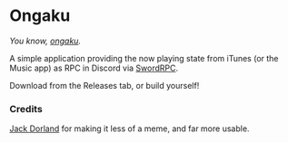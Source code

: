 # Ongaku
_You know, [ongaku](https://jisho.org/word/%E9%9F%B3%E6%A5%BD)._

A simple application providing the now playing state from iTunes (or the Music app) as RPC in Discord via [SwordRPC](https://github.com/Azoy/SwordRPC).

Download from the Releases tab, or build yourself!

### Credits
[Jack Dorland](https://github.com/jackdorland) for making it less of a meme, and far more usable.
